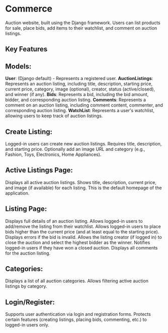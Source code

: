 # Commerce
Auction website,  built using the Django framework. Users can list products for sale, place bids, add items to their watchlist, and comment on auction listings.

## Key Features

## Models:
**User**: (Django default) - Represents a registered user.
**AuctionListings**: Represents an auction listing, including title, description, starting price, current price, category, image (optional), creator, status (active/closed), and winner (if any).
**Bids**: Represents a bid, including the bid amount, bidder, and corresponding auction listing.
**Comments**: Represents a comment on an auction listing, including comment content, commenter, and corresponding auction listing.
**WatchList**: Represents a user's watchlist, allowing users to keep track of auction listings.

## Create Listing:
Logged-in users can create new auction listings.
Requires title, description, and starting price.
Optionally add an image URL and category (e.g., Fashion, Toys, Electronics, Home Appliances).

## Active Listings Page:
Displays all active auction listings.
Shows title, description, current price, and image (if available) for each listing.
This is the default homepage of the application.

## Listing Page:
Displays full details of an auction listing.
Allows logged-in users to add/remove the listing from their watchlist.
Allows logged-in users to place bids higher than the current price (and at least equal to the starting price).
Displays errors if the bid is invalid.
Allows the listing creator (if logged in) to close the auction and select the highest bidder as the winner.
Notifies logged-in users if they have won a closed auction.
Displays all comments for the auction listing.

## Categories:
Displays a list of all auction categories.
Allows filtering active auction listings by category.

## Login/Register:
Supports user authentication via login and registration forms.
Protects certain features (creating listings, placing bids, commenting, etc.) to logged-in users only.
